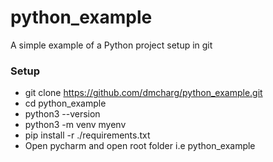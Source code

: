 # python_example
A simple example of a Python project setup in git

### Setup
* git clone https://github.com/dmcharg/python_example.git
* cd python_example
* python3 --version 
* python3 -m venv myenv
* pip install -r ./requirements.txt
* Open pycharm and open root folder i.e python_example






